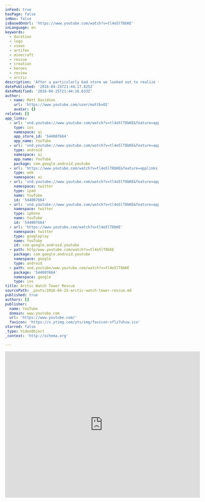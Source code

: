 ```yaml
---
inFeed: true
hasPage: false
inNav: false
isBasedOnUrl: 'https://www.youtube.com/watch?v=tl4e5lT8bKE'
inLanguage: en
keywords:
  - duration
  - lego
  - views
  - artifex
  - minecraft
  - rescue
  - creation
  - heroes
  - review
  - arctic
description: 'After a particularly bad storm we looked out to realize the towers were missing. After strapping on GoPro cameras we went to recover whatever had remained,'
datePublished: '2016-04-25T21:44:17.825Z'
dateModified: '2016-04-25T21:44:16.633Z'
author:
  - name: Matt Davidson
    url: 'https://www.youtube.com/user/mattbv02'
    avatar: {}
related: []
app_links:
  - url: 'vnd.youtube://www.youtube.com/watch?v=tl4e5lT8bKE&feature=applinks'
    type: ios
    namespace: ai
    app_store_id: '544007664'
    app_name: YouTube
  - url: 'vnd.youtube://www.youtube.com/watch?v=tl4e5lT8bKE&feature=applinks'
    type: android
    namespace: ai
    app_name: YouTube
    package: com.google.android.youtube
  - url: 'https://www.youtube.com/watch?v=tl4e5lT8bKE&feature=applinks'
    type: web
    namespace: ai
  - url: 'vnd.youtube://www.youtube.com/watch?v=tl4e5lT8bKE&feature=applinks'
    namespace: twitter
    type: ipad
    name: YouTube
    id: '544007664'
  - url: 'vnd.youtube://www.youtube.com/watch?v=tl4e5lT8bKE&feature=applinks'
    namespace: twitter
    type: iphone
    name: YouTube
    id: '544007664'
  - url: 'https://www.youtube.com/watch?v=tl4e5lT8bKE'
    namespace: twitter
    type: googleplay
    name: YouTube
    id: com.google.android.youtube
  - path: http/www.youtube.com/watch?v=tl4e5lT8bKE
    package: com.google.android.youtube
    namespace: google
    type: android
  - path: vnd.youtube/www.youtube.com/watch?v=tl4e5lT8bKE
    package: '544007664'
    namespace: google
    type: ios
title: Arctic Watch Tower Rescue
sourcePath: _posts/2016-04-25-arctic-watch-tower-rescue.md
published: true
authors: []
publisher:
  name: YouTube
  domain: www.youtube.com
  url: 'https://www.youtube.com/'
  favicon: 'https://s.ytimg.com/yts/img/favicon-vflz7uhzw.ico'
starred: false
_type: VideoObject
_context: 'http://schema.org'

---
```

<iframe src="https://cdn.embedly.com/widgets/media.html?src=https%3A%2F%2Fwww.youtube.com%2Fembed%2Ftl4e5lT8bKE%3Ffeature%3Doembed&amp;url=https%3A%2F%2Fwww.youtube.com%2Fwatch%3Fv%3Dtl4e5lT8bKE&amp;image=https%3A%2F%2Fi.ytimg.com%2Fvi%2Ftl4e5lT8bKE%2Fhqdefault.jpg&amp;key=b7d04c9b404c499eba89ee7072e1c4f7&amp;type=text%2Fhtml&amp;schema=youtube" width="640" height="480" scrolling="no" frameborder="0" allowfullscreen="" style=""></iframe>
